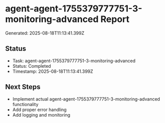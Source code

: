 # agent-agent-1755379777751-3-monitoring-advanced Report

Generated: 2025-08-18T11:13:41.399Z

## Status
- Task: agent-agent-1755379777751-3-monitoring-advanced
- Status: Completed
- Timestamp: 2025-08-18T11:13:41.399Z

## Next Steps
- Implement actual agent-agent-1755379777751-3-monitoring-advanced functionality
- Add proper error handling
- Add logging and monitoring
